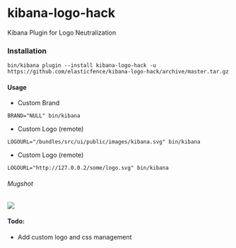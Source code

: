 # kibana-logo-hack
Kibana Plugin for Logo Neutralization

### Installation
```
bin/kibana plugin --install kibana-logo-hack -u https://github.com/elasticfence/kibana-logo-hack/archive/master.tar.gz
```
#### Usage
* Custom Brand
```
BRAND="NULL" bin/kibana
```

* Custom Logo (remote)
```
LOGOURL="/bundles/src/ui/public/images/kibana.svg" bin/kibana
```
* Custom Logo (remote)
```
LOGOURL="http://127.0.0.2/some/logo.svg" bin/kibana
```

###### Mugshot
<img src="http://i.imgur.com/61132PJ.png" />

#### Todo:
* Add custom logo and css management
